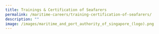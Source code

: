 ```yaml
---
title: Trainings & Certification of Seafarers
permalink: /maritime-careers/training-certification-of-seafarers/
description: ""
image: /images/maritime_and_port_authority_of_singapore_(logo).png
---
```


